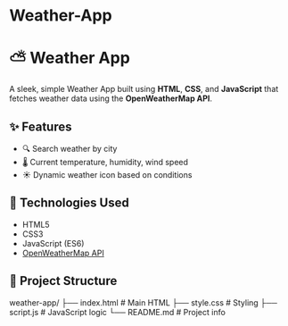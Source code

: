 # Weather-App

# ⛅ Weather App

A sleek, simple Weather App built using **HTML**, **CSS**, and **JavaScript** that fetches weather data using the **OpenWeatherMap API**.


## ✨ Features

- 🔍 Search weather by city
- 🌡️ Current temperature, humidity, wind speed
- ☀️ Dynamic weather icon based on conditions


## 🚀 Technologies Used

- HTML5
- CSS3
- JavaScript (ES6)
- [OpenWeatherMap API](https://openweathermap.org/api)

## 📁 Project Structure
weather-app/
├── index.html # Main HTML
├── style.css # Styling
├── script.js # JavaScript logic
└── README.md # Project info
